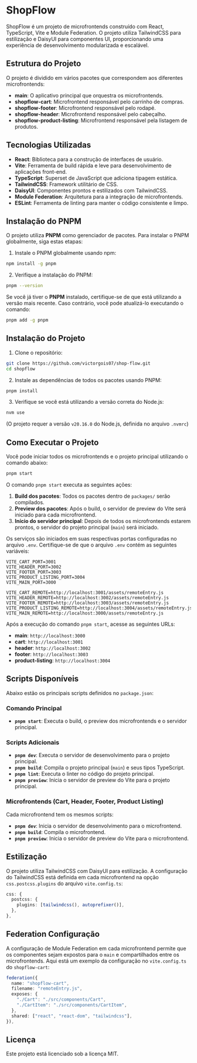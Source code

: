 # ShopFlow

ShopFlow é um projeto de microfrontends construído com React, TypeScript, Vite e Module Federation. O projeto utiliza TailwindCSS para estilização e DaisyUI para componentes UI, proporcionando uma experiência de desenvolvimento modularizada e escalável.

## Estrutura do Projeto

O projeto é dividido em vários pacotes que correspondem aos diferentes microfrontends:

- **main**: O aplicativo principal que orquestra os microfrontends.
- **shopflow-cart**: Microfrontend responsável pelo carrinho de compras.
- **shopflow-footer**: Microfrontend responsável pelo rodapé.
- **shopflow-header**: Microfrontend responsável pelo cabeçalho.
- **shopflow-product-listing**: Microfrontend responsável pela listagem de produtos.

## Tecnologias Utilizadas

- **React**: Biblioteca para a construção de interfaces de usuário.
- **Vite**: Ferramenta de build rápida e leve para desenvolvimento de aplicações front-end.
- **TypeScript**: Superset de JavaScript que adiciona tipagem estática.
- **TailwindCSS**: Framework utilitário de CSS.
- **DaisyUI**: Componentes prontos e estilizados com TailwindCSS.
- **Module Federation**: Arquitetura para a integração de microfrontends.
- **ESLint**: Ferramenta de linting para manter o código consistente e limpo.

## Instalação do PNPM

O projeto utiliza **PNPM** como gerenciador de pacotes. Para instalar o PNPM globalmente, siga estas etapas:

1. Instale o PNPM globalmente usando npm:

```bash
npm install -g pnpm
```

2. Verifique a instalação do PNPM:

```bash
pnpm --version
```

Se você já tiver o **PNPM** instalado, certifique-se de que está utilizando a versão mais recente. Caso contrário, você pode atualizá-lo executando o comando:

```bash
pnpm add -g pnpm
```

## Instalação do Projeto

1. Clone o repositório:

```bash
git clone https://github.com/victorgois07/shop-flow.git
cd shopflow
```

2. Instale as dependências de todos os pacotes usando PNPM:

```bash
pnpm install
```

3. Verifique se você está utilizando a versão correta do Node.js:

```bash
nvm use
```

(O projeto requer a versão `v20.16.0` do Node.js, definida no arquivo `.nvmrc`)

## Como Executar o Projeto

Você pode iniciar todos os microfrontends e o projeto principal utilizando o comando abaixo:

```bash
pnpm start
```

O comando `pnpm start` executa as seguintes ações:

1. **Build dos pacotes**: Todos os pacotes dentro de `packages/` serão compilados.
2. **Preview dos pacotes**: Após o build, o servidor de preview do Vite será iniciado para cada microfrontend.
3. **Início do servidor principal**: Depois de todos os microfrontends estarem prontos, o servidor do projeto principal (`main`) será iniciado.

Os serviços são iniciados em suas respectivas portas configuradas no arquivo `.env`. Certifique-se de que o arquivo `.env` contém as seguintes variáveis:

```env
VITE_CART_PORT=3001
VITE_HEADER_PORT=3002
VITE_FOOTER_PORT=3003
VITE_PRODUCT_LISTING_PORT=3004
VITE_MAIN_PORT=3000

VITE_CART_REMOTE=http://localhost:3001/assets/remoteEntry.js
VITE_HEADER_REMOTE=http://localhost:3002/assets/remoteEntry.js
VITE_FOOTER_REMOTE=http://localhost:3003/assets/remoteEntry.js
VITE_PRODUCT_LISTING_REMOTE=http://localhost:3004/assets/remoteEntry.js
VITE_MAIN_REMOTE=http://localhost:3000/assets/remoteEntry.js
```

Após a execução do comando `pnpm start`, acesse as seguintes URLs:

- **main**: `http://localhost:3000`
- **cart**: `http://localhost:3001`
- **header**: `http://localhost:3002`
- **footer**: `http://localhost:3003`
- **product-listing**: `http://localhost:3004`

## Scripts Disponíveis

Abaixo estão os principais scripts definidos no `package.json`:

### Comando Principal

- **`pnpm start`**: Executa o build, o preview dos microfrontends e o servidor principal.

### Scripts Adicionais

- **`pnpm dev`**: Executa o servidor de desenvolvimento para o projeto principal.
- **`pnpm build`**: Compila o projeto principal (`main`) e seus tipos TypeScript.
- **`pnpm lint`**: Executa o linter no código do projeto principal.
- **`pnpm preview`**: Inicia o servidor de preview do Vite para o projeto principal.

### Microfrontends (Cart, Header, Footer, Product Listing)

Cada microfrontend tem os mesmos scripts:

- **`pnpm dev`**: Inicia o servidor de desenvolvimento para o microfrontend.
- **`pnpm build`**: Compila o microfrontend.
- **`pnpm preview`**: Inicia o servidor de preview do Vite para o microfrontend.

## Estilização

O projeto utiliza TailwindCSS com DaisyUI para estilização. A configuração do TailwindCSS está definida em cada microfrontend na opção `css.postcss.plugins` do arquivo `vite.config.ts`:

```ts
css: {
  postcss: {
    plugins: [tailwindcss(), autoprefixer()],
  },
},
```

## Federation Configuração

A configuração de Module Federation em cada microfrontend permite que os componentes sejam expostos para o `main` e compartilhados entre os microfrontends. Aqui está um exemplo da configuração no `vite.config.ts` do `shopflow-cart`:

```ts
federation({
  name: "shopflow-cart",
  filename: "remoteEntry.js",
  exposes: {
    "./Cart": "./src/components/Cart",
    "./CartItem": "./src/components/CartItem",
  },
  shared: ["react", "react-dom", "tailwindcss"],
}),
```

## Licença

Este projeto está licenciado sob a licença MIT.
